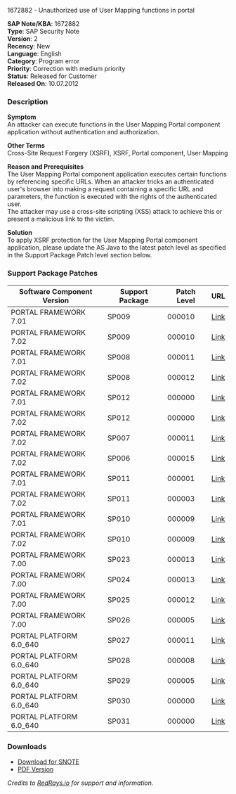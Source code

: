 1672882 - Unauthorized use of User Mapping functions in portal

**SAP Note/KBA**: 1672882  
**Type**: SAP Security Note  
**Version**: 2  
**Recency**: New  
**Language**: English  
**Category**: Program error  
**Priority**: Correction with medium priority  
**Status**: Released for Customer  
**Released On**: 10.07.2012  

### Description

**Symptom**  
An attacker can execute functions in the User Mapping Portal component application without authentication and authorization.

**Other Terms**  
Cross-Site Request Forgery (XSRF), XSRF, Portal component, User Mapping

**Reason and Prerequisites**  
The User Mapping Portal component application executes certain functions by referencing specific URLs. When an attacker tricks an authenticated user's browser into making a request containing a specific URL and parameters, the function is executed with the rights of the authenticated user.  
The attacker may use a cross-site scripting (XSS) attack to achieve this or present a malicious link to the victim.

**Solution**  
To apply XSRF protection for the User Mapping Portal component application, please update the AS Java to the latest patch level as specified in the Support Package Patch level section below.

### Support Package Patches

| Software Component Version    | Support Package | Patch Level | URL                                                                                                                                                                                                                                                                                          |
|-------------------------------|-----------------|-------------|-----------------------------------------------------------------------------------------------------------------------------------------------------------------------------------------------------------------------------------------------------------------------------------------------|
| PORTAL FRAMEWORK 7.01         | SP009           | 000010      | [Link](https://me.sap.com/sap/support/swdc/notes?cvnr=01200615320200010816&support_package=SP009&patch_level=000010)                                                                                                                                                                   |
| PORTAL FRAMEWORK 7.02         | SP009           | 000010      | [Link](https://me.sap.com/sap/support/swdc/notes?cvnr=01200615320200012488&support_package=SP009&patch_level=000010)                                                                                                                                                                   |
| PORTAL FRAMEWORK 7.01         | SP008           | 000011      | [Link](https://me.sap.com/sap/support/swdc/notes?cvnr=01200615320200010816&support_package=SP008&patch_level=000011)                                                                                                                                                                   |
| PORTAL FRAMEWORK 7.02         | SP008           | 000012      | [Link](https://me.sap.com/sap/support/swdc/notes?cvnr=01200615320200012488&support_package=SP008&patch_level=000012)                                                                                                                                                                   |
| PORTAL FRAMEWORK 7.01         | SP012           | 000000      | [Link](https://me.sap.com/sap/support/swdc/notes?cvnr=01200615320200010816&support_package=SP012&patch_level=000000)                                                                                                                                                                   |
| PORTAL FRAMEWORK 7.02         | SP012           | 000000      | [Link](https://me.sap.com/sap/support/swdc/notes?cvnr=01200615320200012488&support_package=SP012&patch_level=000000)                                                                                                                                                                   |
| PORTAL FRAMEWORK 7.02         | SP007           | 000011      | [Link](https://me.sap.com/sap/support/swdc/notes?cvnr=01200615320200012488&support_package=SP007&patch_level=000011)                                                                                                                                                                   |
| PORTAL FRAMEWORK 7.02         | SP006           | 000015      | [Link](https://me.sap.com/sap/support/swdc/notes?cvnr=01200615320200012488&support_package=SP006&patch_level=000015)                                                                                                                                                                   |
| PORTAL FRAMEWORK 7.01         | SP011           | 000001      | [Link](https://me.sap.com/sap/support/swdc/notes?cvnr=01200615320200010816&support_package=SP011&patch_level=000001)                                                                                                                                                                   |
| PORTAL FRAMEWORK 7.02         | SP011           | 000003      | [Link](https://me.sap.com/sap/support/swdc/notes?cvnr=01200615320200012488&support_package=SP011&patch_level=000003)                                                                                                                                                                   |
| PORTAL FRAMEWORK 7.01         | SP010           | 000009      | [Link](https://me.sap.com/sap/support/swdc/notes?cvnr=01200615320200010816&support_package=SP010&patch_level=000009)                                                                                                                                                                   |
| PORTAL FRAMEWORK 7.02         | SP010           | 000009      | [Link](https://me.sap.com/sap/support/swdc/notes?cvnr=01200615320200012488&support_package=SP010&patch_level=000009)                                                                                                                                                                   |
| PORTAL FRAMEWORK 7.00         | SP023           | 000013      | [Link](https://me.sap.com/sap/support/swdc/notes?cvnr=01200314690200004659&support_package=SP023&patch_level=000013)                                                                                                                                                                   |
| PORTAL FRAMEWORK 7.00         | SP024           | 000013      | [Link](https://me.sap.com/sap/support/swdc/notes?cvnr=01200314690200004659&support_package=SP024&patch_level=000013)                                                                                                                                                                   |
| PORTAL FRAMEWORK 7.00         | SP025           | 000012      | [Link](https://me.sap.com/sap/support/swdc/notes?cvnr=01200314690200004659&support_package=SP025&patch_level=000012)                                                                                                                                                                   |
| PORTAL FRAMEWORK 7.00         | SP026           | 000005      | [Link](https://me.sap.com/sap/support/swdc/notes?cvnr=01200314690200004659&support_package=SP026&patch_level=000005)                                                                                                                                                                   |
| PORTAL PLATFORM 6.0_640       | SP027           | 000011      | [Link](https://me.sap.com/sap/support/swdc/notes?cvnr=01200314690200004174&support_package=SP027&patch_level=000011)                                                                                                                                                                   |
| PORTAL PLATFORM 6.0_640       | SP028           | 000008      | [Link](https://me.sap.com/sap/support/swdc/notes?cvnr=01200314690200004174&support_package=SP028&patch_level=000008)                                                                                                                                                                   |
| PORTAL PLATFORM 6.0_640       | SP029           | 000005      | [Link](https://me.sap.com/sap/support/swdc/notes?cvnr=01200314690200004174&support_package=SP029&patch_level=000005)                                                                                                                                                                   |
| PORTAL PLATFORM 6.0_640       | SP030           | 000000      | [Link](https://me.sap.com/sap/support/swdc/notes?cvnr=01200314690200004174&support_package=SP030&patch_level=000000)                                                                                                                                                                   |
| PORTAL PLATFORM 6.0_640       | SP031           | 000000      | [Link](https://me.sap.com/sap/support/swdc/notes?cvnr=01200314690200004174&support_package=SP031&patch_level=000000)                                                                                                                                                                   |

### Downloads

- [Download for SNOTE](https://notesdownloads.sap.com/note/0040000017371902017)
- [PDF Version](https://userapps.support.sap.com/sap/support/sfm/notes/print/0001672882?language=en-US&token=DECE9C0760845CA8114C22E0CD88BA80)

*Credits to [RedRays.io](https://redrays.io) for support and information.*